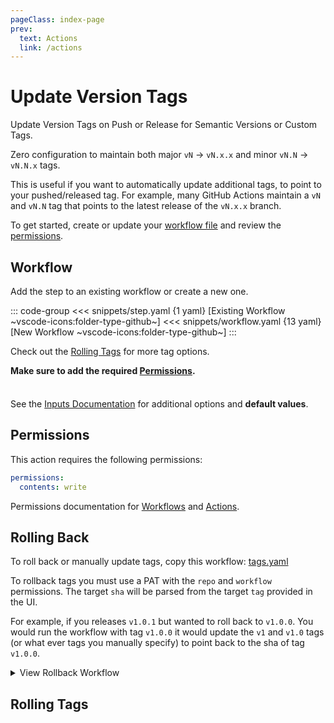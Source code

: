 ```yaml
---
pageClass: index-page
prev:
  text: Actions
  link: /actions
---
```


# Update Version Tags

<Badges owner="cssnr" repo="update-version-tags-action" name="update-version-tags-action" />

Update Version Tags on Push or Release for Semantic Versions or Custom Tags.

Zero configuration to maintain both major `vN` -> `vN.x.x` and minor `vN.N` -> `vN.N.x` tags.

This is useful if you want to automatically update additional tags, to point to your pushed/released tag.
For example, many GitHub Actions maintain a `vN` and `vN.N` tag that points to the latest release of the `vN.x.x` branch.

To get started, create or update your [workflow file](#workflow) and review the [permissions](#permissions).

## Workflow

Add the step to an existing workflow or create a new one.

::: code-group
<<< snippets/step.yaml {1 yaml} [Existing Workflow ~vscode-icons:folder-type-github~]
<<< snippets/workflow.yaml {13 yaml} [New Workflow ~vscode-icons:folder-type-github~]
:::

<LatestVersionBadge repo="cssnr/update-version-tags-action" />

Check out the [Rolling Tags](#rolling-tags) for more tag options.

**Make sure to add the required [Permissions](#permissions).**

<div class="tip custom-block" style="padding-top: 8px;">

See the [Inputs Documentation](inputs.md) for additional options and **default values**.

</div>

## Permissions

This action requires the following permissions:

```yaml
permissions:
  contents: write
```

Permissions documentation for
[Workflows](https://docs.github.com/en/actions/writing-workflows/choosing-what-your-workflow-does/controlling-permissions-for-github_token)
and [Actions](https://docs.github.com/en/actions/security-for-github-actions/security-guides/automatic-token-authentication).

## Rolling Back

To roll back or manually update tags, copy this workflow: [tags.yaml](https://github.com/cssnr/update-version-tags-action/blob/master/.github/workflows/tags.yaml)

To rollback tags you must use a PAT with the `repo` and `workflow` permissions.
The target `sha` will be parsed from the target `tag` provided in the UI.

For example, if you releases `v1.0.1` but wanted to roll back to `v1.0.0`.
You would run the workflow with tag `v1.0.0` it would update the `v1` and `v1.0` tags
(or what ever tags you manually specify) to point back to the sha of tag `v1.0.0`.

<details><summary>View Rollback Workflow</summary>

<<< snippets/rollback.yaml

</details>

## Rolling Tags

<RollingTags repo="cssnr/update-version-tags-action" />

&nbsp;

<!--@include: include/wip.md-->
